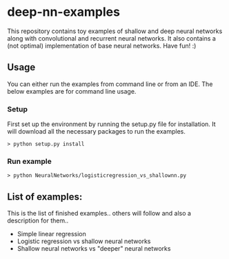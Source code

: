 # deep-nn-examples

This repository contains toy examples of shallow and deep neural networks along with convolutional and recurrent neural networks.
It also contains a (not optimal) implementation of base neural networks.
Have fun! :)

## Usage
You can either run the examples from command line or from an IDE. The below examples are for command line usage.

### Setup
First set up the environment by running the setup.py file for installation. It will download all the necessary packages to run the examples.

```
> python setup.py install
```

### Run example

```
> python NeuralNetworks/logisticregression_vs_shallownn.py
```

## List of examples:

This is the list of finished examples.. others will follow and also a description for them..

* Simple linear regression
* Logistic regression vs shallow neural networks
* Shallow neural networks vs "deeper" neural networks
